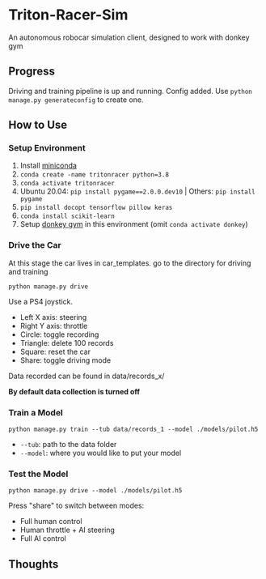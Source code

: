 # Triton-Racer-Sim
An autonomous robocar simulation client, designed to work with donkey gym

## Progress
Driving and training pipeline is up and running.
Config added. Use `python manage.py generateconfig` to create one.

## How to Use

### Setup Environment
1. Install [miniconda](https://docs.conda.io/projects/conda/en/latest/user-guide/install/index.html)
2. `conda create -name tritonracer python=3.8`
3. `conda activate tritonracer`
4. Ubuntu 20.04: `pip install pygame==2.0.0.dev10` | Others: `pip install pygame`
5. `pip install docopt tensorflow pillow keras`
6. `conda install scikit-learn`
7. Setup [donkey gym](http://docs.donkeycar.com/guide/simulator/#install) in this environment (omit `conda activate donkey`)


### Drive the Car
At this stage the car lives in car_templates. go to the directory for driving and training

`python manage.py drive`

Use a PS4 joystick.
* Left X axis: steering
* Right Y axis: throttle
* Circle: toggle recording
* Triangle: delete 100 records
* Square: reset the car
* Share: toggle driving mode

Data recorded can be found in data/records_x/

**By default data collection is turned off**

### Train a Model

`python manage.py train --tub data/records_1 --model ./models/pilot.h5` 

* `--tub`: path to the data folder
* `--model`: where you would like to put your model

### Test the Model

`python manage.py drive --model ./models/pilot.h5`

Press "share" to switch between modes:

* Full human control
* Human throttle + AI steering
* Full AI control

## Thoughts
